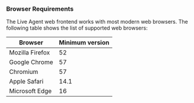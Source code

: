### Browser Requirements

The Live Agent web frontend works with most modern web browsers. The following table shows the list of supported web browsers:

| Browser | Minimum version |
| -- | -- |
| Mozilla Firefox | 52 |
| Google Chrome | 57 |
| Chromium | 57 |
| Apple Safari | 14.1 |
| Microsoft Edge | 16 |
